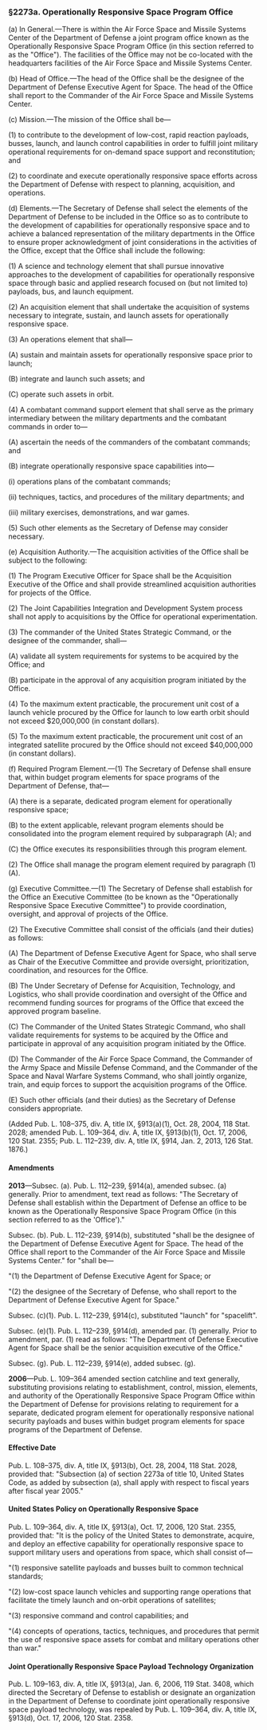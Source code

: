 ### §2273a. Operationally Responsive Space Program Office ###

(a) In General.—There is within the Air Force Space and Missile Systems Center of the Department of Defense a joint program office known as the Operationally Responsive Space Program Office (in this section referred to as the "Office"). The facilities of the Office may not be co-located with the headquarters facilities of the Air Force Space and Missile Systems Center.

(b) Head of Office.—The head of the Office shall be the designee of the Department of Defense Executive Agent for Space. The head of the Office shall report to the Commander of the Air Force Space and Missile Systems Center.

(c) Mission.—The mission of the Office shall be—

(1) to contribute to the development of low-cost, rapid reaction payloads, busses, launch, and launch control capabilities in order to fulfill joint military operational requirements for on-demand space support and reconstitution; and

(2) to coordinate and execute operationally responsive space efforts across the Department of Defense with respect to planning, acquisition, and operations.

(d) Elements.—The Secretary of Defense shall select the elements of the Department of Defense to be included in the Office so as to contribute to the development of capabilities for operationally responsive space and to achieve a balanced representation of the military departments in the Office to ensure proper acknowledgment of joint considerations in the activities of the Office, except that the Office shall include the following:

(1) A science and technology element that shall pursue innovative approaches to the development of capabilities for operationally responsive space through basic and applied research focused on (but not limited to) payloads, bus, and launch equipment.

(2) An acquisition element that shall undertake the acquisition of systems necessary to integrate, sustain, and launch assets for operationally responsive space.

(3) An operations element that shall—

(A) sustain and maintain assets for operationally responsive space prior to launch;

(B) integrate and launch such assets; and

(C) operate such assets in orbit.

(4) A combatant command support element that shall serve as the primary intermediary between the military departments and the combatant commands in order to—

(A) ascertain the needs of the commanders of the combatant commands; and

(B) integrate operationally responsive space capabilities into—

(i) operations plans of the combatant commands;

(ii) techniques, tactics, and procedures of the military departments; and

(iii) military exercises, demonstrations, and war games.

(5) Such other elements as the Secretary of Defense may consider necessary.

(e) Acquisition Authority.—The acquisition activities of the Office shall be subject to the following:

(1) The Program Executive Officer for Space shall be the Acquisition Executive of the Office and shall provide streamlined acquisition authorities for projects of the Office.

(2) The Joint Capabilities Integration and Development System process shall not apply to acquisitions by the Office for operational experimentation.

(3) The commander of the United States Strategic Command, or the designee of the commander, shall—

(A) validate all system requirements for systems to be acquired by the Office; and

(B) participate in the approval of any acquisition program initiated by the Office.

(4) To the maximum extent practicable, the procurement unit cost of a launch vehicle procured by the Office for launch to low earth orbit should not exceed $20,000,000 (in constant dollars).

(5) To the maximum extent practicable, the procurement unit cost of an integrated satellite procured by the Office should not exceed $40,000,000 (in constant dollars).

(f) Required Program Element.—(1) The Secretary of Defense shall ensure that, within budget program elements for space programs of the Department of Defense, that—

(A) there is a separate, dedicated program element for operationally responsive space;

(B) to the extent applicable, relevant program elements should be consolidated into the program element required by subparagraph (A); and

(C) the Office executes its responsibilities through this program element.

(2) The Office shall manage the program element required by paragraph (1)(A).

(g) Executive Committee.—(1) The Secretary of Defense shall establish for the Office an Executive Committee (to be known as the "Operationally Responsive Space Executive Committee") to provide coordination, oversight, and approval of projects of the Office.

(2) The Executive Committee shall consist of the officials (and their duties) as follows:

(A) The Department of Defense Executive Agent for Space, who shall serve as Chair of the Executive Committee and provide oversight, prioritization, coordination, and resources for the Office.

(B) The Under Secretary of Defense for Acquisition, Technology, and Logistics, who shall provide coordination and oversight of the Office and recommend funding sources for programs of the Office that exceed the approved program baseline.

(C) The Commander of the United States Strategic Command, who shall validate requirements for systems to be acquired by the Office and participate in approval of any acquisition program initiated by the Office.

(D) The Commander of the Air Force Space Command, the Commander of the Army Space and Missile Defense Command, and the Commander of the Space and Naval Warfare Systems Command, who shall jointly organize, train, and equip forces to support the acquisition programs of the Office.

(E) Such other officials (and their duties) as the Secretary of Defense considers appropriate.

(Added Pub. L. 108–375, div. A, title IX, §913(a)(1), Oct. 28, 2004, 118 Stat. 2028; amended Pub. L. 109–364, div. A, title IX, §913(b)(1), Oct. 17, 2006, 120 Stat. 2355; Pub. L. 112–239, div. A, title IX, §914, Jan. 2, 2013, 126 Stat. 1876.)

#### Amendments ####

**2013**—Subsec. (a). Pub. L. 112–239, §914(a), amended subsec. (a) generally. Prior to amendment, text read as follows: "The Secretary of Defense shall establish within the Department of Defense an office to be known as the Operationally Responsive Space Program Office (in this section referred to as the 'Office')."

Subsec. (b). Pub. L. 112–239, §914(b), substituted "shall be the designee of the Department of Defense Executive Agent for Space. The head of the Office shall report to the Commander of the Air Force Space and Missile Systems Center." for "shall be—

"(1) the Department of Defense Executive Agent for Space; or

"(2) the designee of the Secretary of Defense, who shall report to the Department of Defense Executive Agent for Space."

Subsec. (c)(1). Pub. L. 112–239, §914(c), substituted "launch" for "spacelift".

Subsec. (e)(1). Pub. L. 112–239, §914(d), amended par. (1) generally. Prior to amendment, par. (1) read as follows: "The Department of Defense Executive Agent for Space shall be the senior acquisition executive of the Office."

Subsec. (g). Pub. L. 112–239, §914(e), added subsec. (g).

**2006**—Pub. L. 109–364 amended section catchline and text generally, substituting provisions relating to establishment, control, mission, elements, and authority of the Operationally Responsive Space Program Office within the Department of Defense for provisions relating to requirement for a separate, dedicated program element for operationally responsive national security payloads and buses within budget program elements for space programs of the Department of Defense.

#### Effective Date ####

Pub. L. 108–375, div. A, title IX, §913(b), Oct. 28, 2004, 118 Stat. 2028, provided that: "Subsection (a) of section 2273a of title 10, United States Code, as added by subsection (a), shall apply with respect to fiscal years after fiscal year 2005."

#### United States Policy on Operationally Responsive Space ####

Pub. L. 109–364, div. A, title IX, §913(a), Oct. 17, 2006, 120 Stat. 2355, provided that: "It is the policy of the United States to demonstrate, acquire, and deploy an effective capability for operationally responsive space to support military users and operations from space, which shall consist of—

"(1) responsive satellite payloads and busses built to common technical standards;

"(2) low-cost space launch vehicles and supporting range operations that facilitate the timely launch and on-orbit operations of satellites;

"(3) responsive command and control capabilities; and

"(4) concepts of operations, tactics, techniques, and procedures that permit the use of responsive space assets for combat and military operations other than war."

#### Joint Operationally Responsive Space Payload Technology Organization ####

Pub. L. 109–163, div. A, title IX, §913(a), Jan. 6, 2006, 119 Stat. 3408, which directed the Secretary of Defense to establish or designate an organization in the Department of Defense to coordinate joint operationally responsive space payload technology, was repealed by Pub. L. 109–364, div. A, title IX, §913(d), Oct. 17, 2006, 120 Stat. 2358.